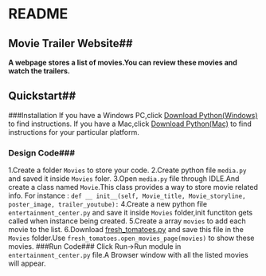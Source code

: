 ﻿# README #

## Movie Trailer Website##



**A webpage stores a list of movies.You can review these movies and watch the trailers.**

## Quickstart##
###Installation
If you have a Windows PC,click [Download Python(Windows) ](https://classroom.udacity.com/nanodegrees/nd004/parts/0041345401/modules/356120945175460/lessons/990110642/concepts/36691786570923#) to find instructions.
  If you have a Mac,click [Download Python(Mac)](https://classroom.udacity.com/nanodegrees/nd004/parts/0041345401/modules/356120945175460/lessons/990110642/concepts/36256587390923#) to find instructions for your particular platform.

### Design Code###
1.Create a folder `Movies`  to store your code.
2.Create python file `media.py` and saved it inside `Movies` foler.
3.Open `media.py` file through IDLE.And create a class named `Movie`.This class provides a way to store movie related info. For instance : `def __ init__(self, Movie_title, Movie_storyline, poster_image, trailer_youtube):`
4.Create a new python file  `entertainment_center.py` and save it inside `Movies` folder,init functiton gets called when instance being created.
5.Create a array `movies` to add each movie to the list.
6.Download [fresh_tomatoes.py](https://raw.githubusercontent.com/adarsh0806/ud036_StarterCode/master/fresh_tomatoes.py) and save this file in the `Movies` folder.Use `fresh_tomatoes.open_movies_page(movies)` to  show these movies.
###Run  Code###
  Click Run->Run module in `entertainment_center.py` file.A  Browser window with all the listed movies will appear.
 
